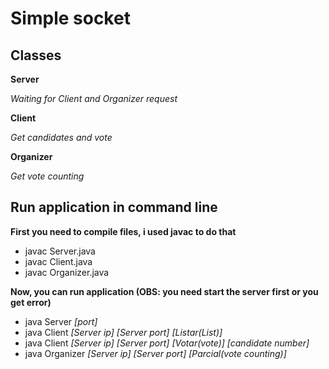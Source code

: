 # Simple socket 

## Classes

**Server**

*Waiting for Client and Organizer request*

**Client**

*Get candidates and vote*

**Organizer**

*Get vote counting*

## Run application in command line

**First you need to compile files, i used javac to do that**

- javac Server.java
- javac Client.java
- javac Organizer.java
	
**Now, you can run application (OBS: you need start the server first or you get error)**

- java Server *[port]*
- java Client *[Server ip]* *[Server port]* *[Listar(List)]*
- java Client *[Server ip]* *[Server port]* *[Votar(vote)]* *[candidate number]*
- java Organizer *[Server ip]* *[Server port]* *[Parcial(vote counting)]*
